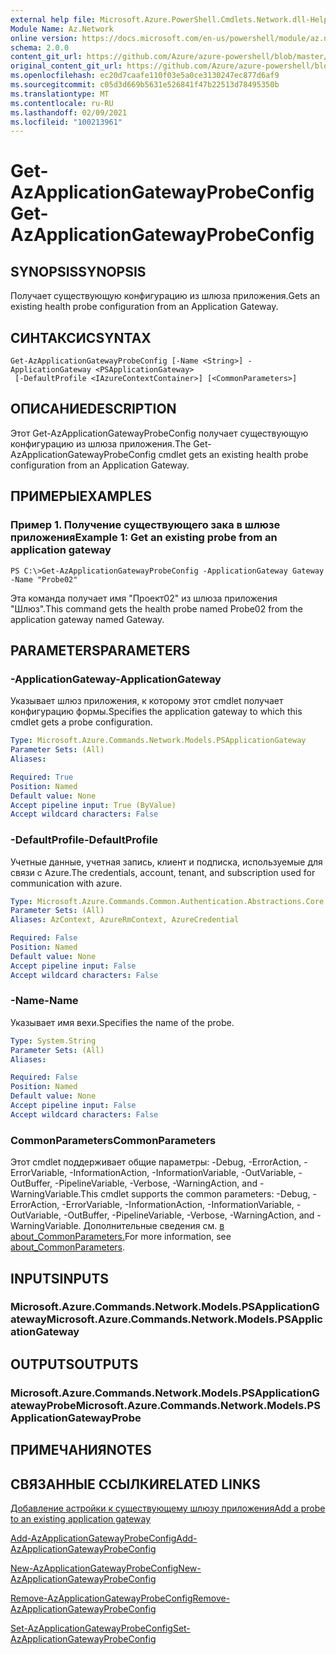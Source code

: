```yaml
---
external help file: Microsoft.Azure.PowerShell.Cmdlets.Network.dll-Help.xml
Module Name: Az.Network
online version: https://docs.microsoft.com/en-us/powershell/module/az.network/get-azapplicationgatewayprobeconfig
schema: 2.0.0
content_git_url: https://github.com/Azure/azure-powershell/blob/master/src/Network/Network/help/Get-AzApplicationGatewayProbeConfig.md
original_content_git_url: https://github.com/Azure/azure-powershell/blob/master/src/Network/Network/help/Get-AzApplicationGatewayProbeConfig.md
ms.openlocfilehash: ec20d7caafe110f03e5a0ce3130247ec877d6af9
ms.sourcegitcommit: c05d3d669b5631e526841f47b22513d78495350b
ms.translationtype: MT
ms.contentlocale: ru-RU
ms.lasthandoff: 02/09/2021
ms.locfileid: "100213961"
---
```

# <span data-ttu-id="3c9f9-101">Get-AzApplicationGatewayProbeConfig</span><span class="sxs-lookup"><span data-stu-id="3c9f9-101">Get-AzApplicationGatewayProbeConfig</span></span>

## <span data-ttu-id="3c9f9-102">SYNOPSIS</span><span class="sxs-lookup"><span data-stu-id="3c9f9-102">SYNOPSIS</span></span>
<span data-ttu-id="3c9f9-103">Получает существующую конфигурацию из шлюза приложения.</span><span class="sxs-lookup"><span data-stu-id="3c9f9-103">Gets an existing health probe configuration from an Application Gateway.</span></span>

## <span data-ttu-id="3c9f9-104">СИНТАКСИС</span><span class="sxs-lookup"><span data-stu-id="3c9f9-104">SYNTAX</span></span>

```
Get-AzApplicationGatewayProbeConfig [-Name <String>] -ApplicationGateway <PSApplicationGateway>
 [-DefaultProfile <IAzureContextContainer>] [<CommonParameters>]
```

## <span data-ttu-id="3c9f9-105">ОПИСАНИЕ</span><span class="sxs-lookup"><span data-stu-id="3c9f9-105">DESCRIPTION</span></span>
<span data-ttu-id="3c9f9-106">Этот Get-AzApplicationGatewayProbeConfig получает существующую конфигурацию из шлюза приложения.</span><span class="sxs-lookup"><span data-stu-id="3c9f9-106">The Get-AzApplicationGatewayProbeConfig cmdlet gets an existing health probe configuration from an Application Gateway.</span></span>

## <span data-ttu-id="3c9f9-107">ПРИМЕРЫ</span><span class="sxs-lookup"><span data-stu-id="3c9f9-107">EXAMPLES</span></span>

### <span data-ttu-id="3c9f9-108">Пример 1. Получение существующего зака в шлюзе приложения</span><span class="sxs-lookup"><span data-stu-id="3c9f9-108">Example 1: Get an existing probe from an application gateway</span></span>
```
PS C:\>Get-AzApplicationGatewayProbeConfig -ApplicationGateway Gateway -Name "Probe02"
```

<span data-ttu-id="3c9f9-109">Эта команда получает имя "Проект02" из шлюза приложения "Шлюз".</span><span class="sxs-lookup"><span data-stu-id="3c9f9-109">This command gets the health probe named Probe02 from the application gateway named Gateway.</span></span>

## <span data-ttu-id="3c9f9-110">PARAMETERS</span><span class="sxs-lookup"><span data-stu-id="3c9f9-110">PARAMETERS</span></span>

### <span data-ttu-id="3c9f9-111">-ApplicationGateway</span><span class="sxs-lookup"><span data-stu-id="3c9f9-111">-ApplicationGateway</span></span>
<span data-ttu-id="3c9f9-112">Указывает шлюз приложения, к которому этот cmdlet получает конфигурацию формы.</span><span class="sxs-lookup"><span data-stu-id="3c9f9-112">Specifies the application gateway to which this cmdlet gets a probe configuration.</span></span>

```yaml
Type: Microsoft.Azure.Commands.Network.Models.PSApplicationGateway
Parameter Sets: (All)
Aliases:

Required: True
Position: Named
Default value: None
Accept pipeline input: True (ByValue)
Accept wildcard characters: False
```

### <span data-ttu-id="3c9f9-113">-DefaultProfile</span><span class="sxs-lookup"><span data-stu-id="3c9f9-113">-DefaultProfile</span></span>
<span data-ttu-id="3c9f9-114">Учетные данные, учетная запись, клиент и подписка, используемые для связи с Azure.</span><span class="sxs-lookup"><span data-stu-id="3c9f9-114">The credentials, account, tenant, and subscription used for communication with azure.</span></span>

```yaml
Type: Microsoft.Azure.Commands.Common.Authentication.Abstractions.Core.IAzureContextContainer
Parameter Sets: (All)
Aliases: AzContext, AzureRmContext, AzureCredential

Required: False
Position: Named
Default value: None
Accept pipeline input: False
Accept wildcard characters: False
```

### <span data-ttu-id="3c9f9-115">-Name</span><span class="sxs-lookup"><span data-stu-id="3c9f9-115">-Name</span></span>
<span data-ttu-id="3c9f9-116">Указывает имя вехи.</span><span class="sxs-lookup"><span data-stu-id="3c9f9-116">Specifies the name of the probe.</span></span>

```yaml
Type: System.String
Parameter Sets: (All)
Aliases:

Required: False
Position: Named
Default value: None
Accept pipeline input: False
Accept wildcard characters: False
```

### <span data-ttu-id="3c9f9-117">CommonParameters</span><span class="sxs-lookup"><span data-stu-id="3c9f9-117">CommonParameters</span></span>
<span data-ttu-id="3c9f9-118">Этот cmdlet поддерживает общие параметры: -Debug, -ErrorAction, -ErrorVariable, -InformationAction, -InformationVariable, -OutVariable, -OutBuffer, -PipelineVariable, -Verbose, -WarningAction, and -WarningVariable.</span><span class="sxs-lookup"><span data-stu-id="3c9f9-118">This cmdlet supports the common parameters: -Debug, -ErrorAction, -ErrorVariable, -InformationAction, -InformationVariable, -OutVariable, -OutBuffer, -PipelineVariable, -Verbose, -WarningAction, and -WarningVariable.</span></span> <span data-ttu-id="3c9f9-119">Дополнительные сведения см. [в about_CommonParameters.](http://go.microsoft.com/fwlink/?LinkID=113216)</span><span class="sxs-lookup"><span data-stu-id="3c9f9-119">For more information, see [about_CommonParameters](http://go.microsoft.com/fwlink/?LinkID=113216).</span></span>

## <span data-ttu-id="3c9f9-120">INPUTS</span><span class="sxs-lookup"><span data-stu-id="3c9f9-120">INPUTS</span></span>

### <span data-ttu-id="3c9f9-121">Microsoft.Azure.Commands.Network.Models.PSApplicationGateway</span><span class="sxs-lookup"><span data-stu-id="3c9f9-121">Microsoft.Azure.Commands.Network.Models.PSApplicationGateway</span></span>

## <span data-ttu-id="3c9f9-122">OUTPUTS</span><span class="sxs-lookup"><span data-stu-id="3c9f9-122">OUTPUTS</span></span>

### <span data-ttu-id="3c9f9-123">Microsoft.Azure.Commands.Network.Models.PSApplicationGatewayProbe</span><span class="sxs-lookup"><span data-stu-id="3c9f9-123">Microsoft.Azure.Commands.Network.Models.PSApplicationGatewayProbe</span></span>

## <span data-ttu-id="3c9f9-124">ПРИМЕЧАНИЯ</span><span class="sxs-lookup"><span data-stu-id="3c9f9-124">NOTES</span></span>

## <span data-ttu-id="3c9f9-125">СВЯЗАННЫЕ ССЫЛКИ</span><span class="sxs-lookup"><span data-stu-id="3c9f9-125">RELATED LINKS</span></span>

[<span data-ttu-id="3c9f9-126">Добавление астройки к существующему шлюзу приложения</span><span class="sxs-lookup"><span data-stu-id="3c9f9-126">Add a probe to an existing application gateway</span></span>](https://azure.microsoft.com/en-us/documentation/articles/application-gateway-create-probe-ps/#add-a-probe-to-an-existing-application-gateway)

[<span data-ttu-id="3c9f9-127">Add-AzApplicationGatewayProbeConfig</span><span class="sxs-lookup"><span data-stu-id="3c9f9-127">Add-AzApplicationGatewayProbeConfig</span></span>](./Add-AzApplicationGatewayProbeConfig.md)

[<span data-ttu-id="3c9f9-128">New-AzApplicationGatewayProbeConfig</span><span class="sxs-lookup"><span data-stu-id="3c9f9-128">New-AzApplicationGatewayProbeConfig</span></span>](./New-AzApplicationGatewayProbeConfig.md)

[<span data-ttu-id="3c9f9-129">Remove-AzApplicationGatewayProbeConfig</span><span class="sxs-lookup"><span data-stu-id="3c9f9-129">Remove-AzApplicationGatewayProbeConfig</span></span>](./Remove-AzApplicationGatewayProbeConfig.md)

[<span data-ttu-id="3c9f9-130">Set-AzApplicationGatewayProbeConfig</span><span class="sxs-lookup"><span data-stu-id="3c9f9-130">Set-AzApplicationGatewayProbeConfig</span></span>](./Set-AzApplicationGatewayProbeConfig.md)

